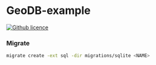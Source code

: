 # GeoDB-example

[![Github licence](https://img.shields.io/github/license/tenrok/GeoDB-example)](https://raw.githubusercontent.com/tenrok/GeoDB-example/main/LICENSE)

### Migrate

```sh
migrate create -ext sql -dir migrations/sqlite <NAME>
```
